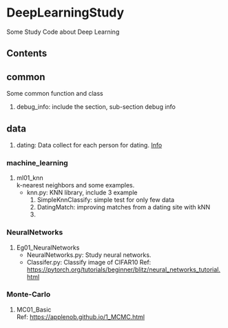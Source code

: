 # DeepLearningStudy
Some Study Code about Deep Learning

## Contents
## common
Some common function and class
1. debug_info: include the section, sub-section debug info

## data
1. dating: Data collect for each person for dating. [Info](./data/dating/info.md)

### machine_learning
1. ml01_knn \
    k-nearest neighbors and some examples.
    - knn.py: KNN library, include 3 example
        1. SimpleKnnClassify: simple test for only few data
        2. DatingMatch: improving matches from a dating site with kNN
        3.


### NeuralNetworks
1. Eg01_NeuralNetworks
    - NeuralNetworks.py: Study neural networks.
    - Classifer.py: Classify image of CIFAR10
    Ref: https://pytorch.org/tutorials/beginner/blitz/neural_networks_tutorial.html


### Monte-Carlo
1. MC01_Basic   \
    Ref: https://applenob.github.io/1_MCMC.html

